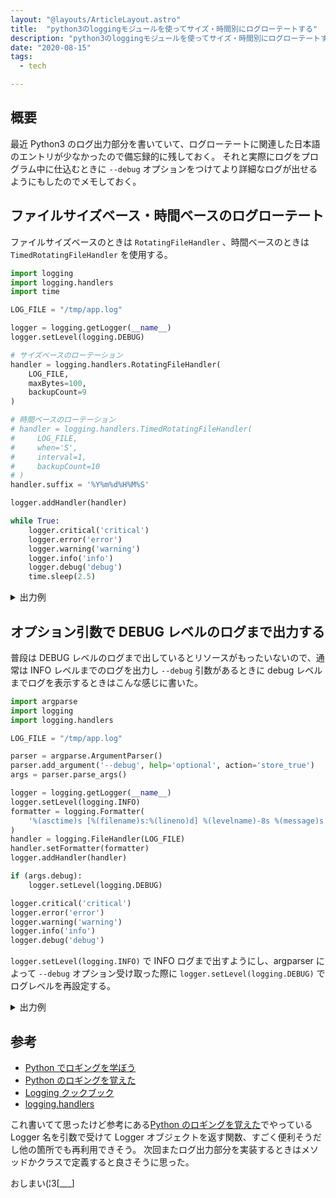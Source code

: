 ```yaml
---
layout: "@layouts/ArticleLayout.astro"
title:  "python3のloggingモジュールを使ってサイズ・時間別にログローテートする"
description: "python3のloggingモジュールを使ってサイズ・時間別にログローテートする"
date: "2020-08-15"
tags:
  - tech

---
```


## 概要

最近 Python3 のログ出力部分を書いていて、ログローテートに関連した日本語のエントリが少なかったので備忘録的に残しておく。
それと実際にログをプログラム中に仕込むときに `--debug` オプションをつけてより詳細なログが出せるようにもしたのでメモしておく。

## ファイルサイズベース・時間ベースのログローテート

ファイルサイズベースのときは `RotatingFileHandler` 、時間ベースのときは `TimedRotatingFileHandler` を使用する。

```python
import logging
import logging.handlers
import time

LOG_FILE = "/tmp/app.log"

logger = logging.getLogger(__name__)
logger.setLevel(logging.DEBUG)

# サイズベースのローテーション
handler = logging.handlers.RotatingFileHandler(
    LOG_FILE,
    maxBytes=100,
    backupCount=9
)

# 時間ベースのローテーション
# handler = logging.handlers.TimedRotatingFileHandler(
#     LOG_FILE,
#     when='S',
#     interval=1,
#     backupCount=10
# )
handler.suffix = '%Y%m%d%H%M%S'

logger.addHandler(handler)

while True:
    logger.critical('critical')
    logger.error('error')
    logger.warning('warning')
    logger.info('info')
    logger.debug('debug')
    time.sleep(2.5)

```

<details><summary>出力例</summary>

```sh
# サイズベース
$ python make_logs.py
$ ls -l /tmp/
total 24
-rw-r--r-- 1 root root 34 Aug 15 14:51 app.log
-rw-r--r-- 1 root root 93 Aug 15 14:51 app.log.1
-rw-r--r-- 1 root root 96 Aug 15 14:51 app.log.2
...
```

```sh
# 時間ベース
$ python make_logs.py
$ ls -l /tmp/
total 24
-rw-r--r-- 1 root root 34 Aug 15 15:01 app.log
-rw-r--r-- 1 root root 34 Aug 15 15:01 app.log.20200815150108
-rw-r--r-- 1 root root 34 Aug 15 15:01 app.log.20200815150110
...
```

</details>

## オプション引数で DEBUG レベルのログまで出力する

普段は DEBUG レベルのログまで出しているとリソースがもったいないので、通常は INFO レベルまでのログを出力し `--debug` 引数があるときに debug レベルまでログを表示するときはこんな感じに書いた。

```python
import argparse
import logging
import logging.handlers

LOG_FILE = "/tmp/app.log"

parser = argparse.ArgumentParser()
parser.add_argument('--debug', help='optional', action='store_true')
args = parser.parse_args()

logger = logging.getLogger(__name__)
logger.setLevel(logging.INFO)
formatter = logging.Formatter(
    '%(asctime)s [%(filename)s:%(lineno)d] %(levelname)-8s %(message)s'
)
handler = logging.FileHandler(LOG_FILE)
handler.setFormatter(formatter)
logger.addHandler(handler)

if (args.debug):
    logger.setLevel(logging.DEBUG)

logger.critical('critical')
logger.error('error')
logger.warning('warning')
logger.info('info')
logger.debug('debug')
```

`logger.setLevel(logging.INFO)` で INFO ログまで出すようにし、argparser によって `--debug` オプション受け取った際に `logger.setLevel(logging.DEBUG)` でログレベルを再設定する。

<details><summary>出力例</summary>

```sh
$ python make_logs.py
$ cat /tmp/app.log
2020-08-15 14:30:47,526 [make_logs.py:23] CRITICAL critical
2020-08-15 14:30:47,526 [make_logs.py:24] ERROR    error
2020-08-15 14:30:47,526 [make_logs.py:25] WARNING  warning
2020-08-15 14:30:47,526 [make_logs.py:26] INFO     info
```

```sh
$ python make_logs.py --debug
$ cat /tmp/app.log
2020-08-15 14:31:29,198 [make_logs.py:23] CRITICAL critical
2020-08-15 14:31:29,198 [make_logs.py:24] ERROR    error
2020-08-15 14:31:29,198 [make_logs.py:25] WARNING  warning
2020-08-15 14:31:29,198 [make_logs.py:26] INFO     info
2020-08-15 14:31:29,198 [make_logs.py:27] DEBUG    debug
```

</details>

## 参考

- [Python でロギングを学ぼう](https://qiita.com/__init__/items/91e5841ed53d55a7895e)
- [Python のロギングを覚えた](https://qiita.com/shotakaha/items/0fa2db1dc8253c83e2bb)
- [Logging クックブック](https://docs.python.org/ja/3/howto/logging-cookbook.html)
- [logging.handlers](https://docs.python.org/ja/3/library/logging.handlers.html)

これ書いてて思ったけど参考にある[Python のロギングを覚えた](https://qiita.com/shotakaha/items/0fa2db1dc8253c83e2bb)でやっている Logger 名を引数で受けて Logger オブジェクトを返す関数、すごく便利そうだし他の箇所でも再利用できそう。
次回またログ出力部分を実装するときはメソッドかクラスで定義すると良さそうに思った。

おしまい(¦3[___]
